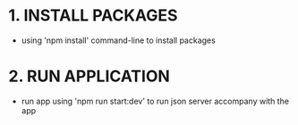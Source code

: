 # 1. INSTALL PACKAGES
- using 'npm install' command-line to install packages


# 2. RUN APPLICATION
- run app using 'npm run start:dev' to run json server accompany with the app
